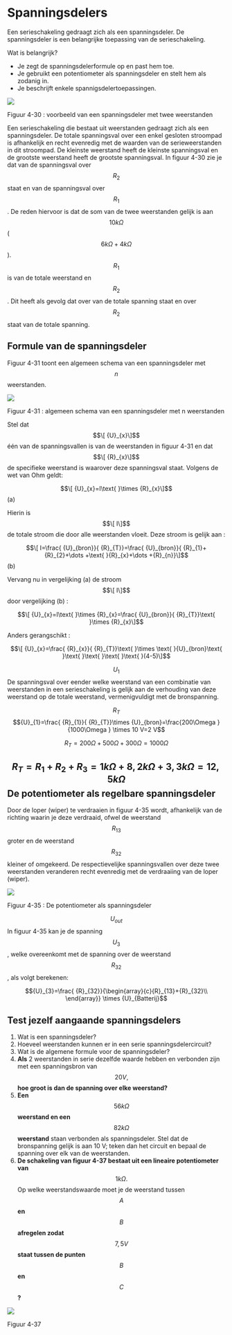 # Spanningsdelers

Een serieschakeling gedraagt zich als een spanningsdeler. De spanningsdeler is een belangrijke toepassing van de serieschakeling.

Wat is belangrijk?

* Je zegt de spanningsdelerformule op en past hem toe.
* Je gebruikt een potentiometer als spanningsdeler en stelt hem als zodanig in.
* Je beschrijft enkele spannigsdelertoepassingen.

![](../.gitbook/assets/afbeelding_11342.png)

Figuur 4-30 : voorbeeld van een spanningsdeler met twee weerstanden

Een serieschakeling die bestaat uit weerstanden gedraagt zich als een spanningsdeler. De totale spanningsval over een enkel gesloten stroompad is afhankelijk en recht evenredig met de waarden van de serieweerstanden in dit stroompad. De kleinste weerstand heeft de kleinste spanningsval en de grootste weerstand heeft de grootste spanningsval. In figuur 4-30 zie je dat van de spanningsval over $${R}_{2}$$ staat en van de spanningsval over $${R}_{1}$$. De reden hiervoor is dat de som van de twee weerstanden gelijk is aan $$10 k\Omega$$ \($$6 k\Omega +4 k\Omega$$\). $${R}_{1}$$is van de totale weerstand en $${R}_{2}$$ . Dit heeft als gevolg dat over van de totale spanning staat en over $${R}_{2}$$ staat van de totale spanning.

## Formule van de spanningsdeler <a id="formule-van-de-spanningsdeler"></a>

Figuur 4-31 toont een algemeen schema van een spanningsdeler met $$n$$ weerstanden.

![](../.gitbook/assets/afbeelding_11343.png)

Figuur 4-31 : algemeen schema van een spanningsdeler met n weerstanden

Stel dat $$\[ {U}_{x}\]$$ één van de spanningsvallen is van de weerstanden in figuur 4-31 en dat $$\[ {R}_{x}\]$$ de specifieke weerstand is waarover deze spanningsval staat. Volgens de wet van Ohm geldt:

$$\[ {U}_{x}=I\text{ }\times {R}_{x}\]$$ \(a\)

Hierin is $$\[ I\]$$ de totale stroom die door alle weerstanden vloeit. Deze stroom is gelijk aan :

$$\[ I=\frac{ {U}_{bron}}{ {R}_{T}}=\frac{ {U}_{bron}}{ {R}_{1}+{R}_{2}+\dots +\text{ }{R}_{x}+\dots +{R}_{n}}\]$$ \(b\)

Vervang nu in vergelijking \(a\) de stroom $$\[ I\]$$ door vergelijking \(b\) :

$$\[ {U}_{x}=I\text{ }\times {R}_{x}=\frac{ {U}_{bron}}{ {R}_{T}}\text{ }\times {R}_{x}\]$$

Anders gerangschikt :

$$\[ {U}_{x}=\frac{ {R}_{x}}{ {R}_{T}}\text{ }\times \text{ }{U}_{bron}\text{ }\text{ }\text{ }\text{ }\text{ }(4-5)\]$$

$${U}_{1}$$ De spanningsval over eender welke weerstand van een combinatie van weerstanden in een serieschakeling is gelijk aan de verhouding van deze weerstand op de totale weerstand, vermenigvuldigt met de bronspanning.

$${R}_{T}$$ $${U}_{1}=\frac{ {R}_{1}}{ {R}_{T}}\times {U}_{bron}=\frac{200\Omega }{1000\Omega } \times 10 V=2 V$$

$${R}_{T}=200\Omega +500\Omega +300\Omega =1000\Omega$$

## $${R}_{T}={R}_{1}+{R}_{2}+{R}_{3}=1 k\Omega +\mathrm{8,2} k\Omega +\mathrm{3,3} k\Omega =\mathrm{12,5} k\Omega$$ De potentiometer als regelbare spanningsdeler <a id="r-t-r-1-r-2-r-3-1-k-omega-mathrm-8-2-k-omega-mathrm-3-3-k-omega-mathrm-12-5-k-omega-de-potentiometer-als-regelbare-spanningsdeler"></a>

Door de loper \(wiper\) te verdraaien in figuur 4-35 wordt, afhankelijk van de richting waarin je deze verdraaid, ofwel de weerstand $${R}_{13}$$ groter en de weerstand $${R}_{32}$$ kleiner of omgekeerd. De respectievelijke spanningsvallen over deze twee weerstanden veranderen recht evenredig met de verdraaiing van de loper \(wiper\).

![](../.gitbook/assets/afbeelding9.png)

Figuur 4-35 : De potentiometer als spanningsdeler

$${U}_{out}$$ In figuur 4-35 kan je de spanning $${U}_{3}$$ , welke overeenkomt met de spanning over de weerstand $${R}_{32}$$ , als volgt berekenen:

$${U}_{3}=\frac{ {R}_{32}}{\begin{array}{c}{R}_{13}+{R}_{32}\\ \end{array}} \times {U}_{Batterij}$$

## Test jezelf aangaande spanningsdelers <a id="test-jezelf-aangaande-spanningsdelers"></a>

1. Wat is een spanningsdeler?
2. Hoeveel weerstanden kunnen er in een serie spanningsdelercircuit?
3. Wat is de algemene formule voor de spanningsdeler?
4. **Als** 2 weerstanden in serie dezelfde waarde hebben en verbonden zijn met een spanningsbron van $$20\mathit{ }\mathit{V},$$ **hoe groot is dan de spanning over elke weerstand?**
5. **Een** $$56\mathit{ }\mathit{k}\mathit{\Omega }$$ **weerstand en een** $$82\mathit{ }\mathit{k}\mathit{\Omega }$$ **weerstand** staan verbonden als spanningsdeler. Stel dat de bronspanning gelijk is aan 10 V; teken dan het circuit en bepaal de spanning over elk van de weerstanden.
6. **De schakeling van figuur 4-37 bestaat uit een lineaire potentiometer van** $$1\mathit{ }\mathit{k}\mathit{\Omega }.$$ Op welke weerstandswaarde moet je de weerstand tussen $$\mathit{A}$$ **en** $$\mathit{B}$$ **afregelen zodat** $$\mathrm{7,5}\mathit{ }\mathit{V}\mathit{ }$$ **staat tussen de punten** $$\mathit{B}$$ **en** $$\mathit{C}$$ **?**

![](../.gitbook/assets/afbeelding_11341.png)

Figuur 4-37

